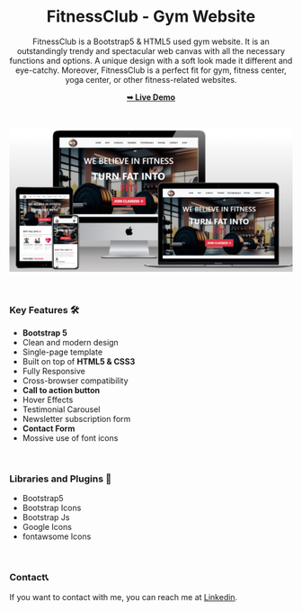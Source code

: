 <div align="center">

  <h1 align="center">FitnessClub - Gym Website</h1>

  FitnessClub is a Bootstrap5 &amp; HTML5 used gym website. It is an outstandingly trendy and spectacular web canvas with all the necessary functions and options. A unique design with a soft look made it different and eye-catchy. Moreover, FitnessClub is a perfect fit for gym, fitness center, yoga center, or other fitness-related websites.
  
  <a href="https://subirkumarpratihar.github.io/FitnessClub/"><strong>➥ Live Demo</strong></a>

</div>

<br />

![ELearn Desktop Demo](image/FitnessClub.png "Fitness Club ScreenShort.")

<br />

### Key Features 🛠️
* **Bootstrap 5**
* Clean and modern design
* Single-page template
* Built on top of **HTML5 & CSS3**
* Fully Responsive
* Cross-browser compatibility
* **Call to action button**
* Hover Effects
* Testimonial Carousel
* Newsletter subscription form
* **Contact Form**
* Mossive use of font icons

<br />

### Libraries and Plugins 🧩
* Bootstrap5
* Bootstrap Icons
* Bootstrap Js
* Google Icons
* fontawsome Icons

<br/>

### Contact📞

If you want to contact with me, you can reach me at [Linkedin](https://www.linkedin.com/in/subirkumarpratihar/).

